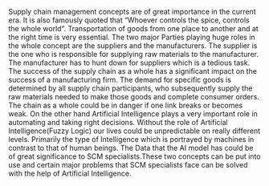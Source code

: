Supply chain management concepts are of            great importance in the     current era. It is also famously quoted that “Whoever controls the spice, controls the whole world”. Transportation of goods from one place to another and at the right time is very essential. The two major Parties playing huge roles in the whole concept are the suppliers and the manufacturers. The supplier is the one who is responsible for supplying raw materials to the manufacturer. The manufacturer has to hunt down for suppliers which is a tedious task. The success of the supply chain as a whole has a significant impact on the success of a manufacturing firm. The demand for specific goods is determined by all supply chain participants, who subsequently supply the raw materials needed to make those goods and complete consumer orders. The chain as a whole could be in danger if one link breaks or becomes weak. On the other hand Artificial Intelligence plays a very important role in automating and taking right decisions. Without the role of Artificial Intelligence(Fuzzy Logic) our lives could be unpredictable on really different levels. Primarily the type of Intelligence which is portrayed by machines in contrast to that of human beings. The Data that the AI model has could be of great significance to SCM specialists.These two concepts can be put into use and certain major problems that SCM specialists face can be solved with the help of Artificial Intelligence.





